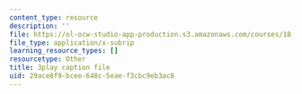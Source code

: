```yaml
---
content_type: resource
description: ''
file: https://ol-ocw-studio-app-production.s3.amazonaws.com/courses/18-02-multivariable-calculus-fall-2007/29ace8f9bcee648c5eaef3cbc9eb3ac8_RMBGQtwkoyU.srt
file_type: application/x-subrip
learning_resource_types: []
resourcetype: Other
title: 3play caption file
uid: 29ace8f9-bcee-648c-5eae-f3cbc9eb3ac8
---
```

